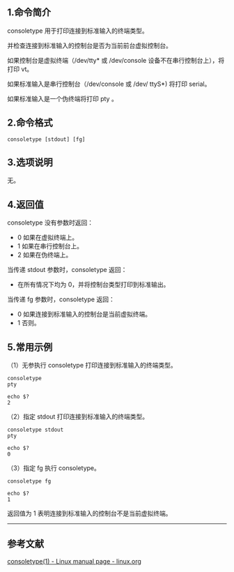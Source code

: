 ## 1.命令简介
consoletype 用于打印连接到标准输入的终端类型。

并检查连接到标准输入的控制台是否为当前前台虚拟控制台。 

如果控制台是虚拟终端（/dev/tty* 或 /dev/console 设备不在串行控制台上），将打印 vt。

如果标准输入是串行控制台（/dev/console 或 /dev/ ttyS*) 将打印 serial。

如果标准输入是一个伪终端将打印 pty 。

## 2.命令格式
```shell
consoletype [stdout] [fg]
```
## 3.选项说明
无。

## 4.返回值
consoletype 没有参数时返回：

- 0 如果在虚拟终端上。
- 1 如果在串行控制台上。
- 2 如果在伪终端上。

当传递 stdout 参数时，consoletype 返回：

- 在所有情况下均为 0，并将控制台类型打印到标准输出。

当传递 fg 参数时，consoletype 返回：

- 0 如果连接到标准输入的控制台是当前虚拟终端。
- 1 否则。

## 5.常用示例
（1）无参执行 consoletype 打印连接到标准输入的终端类型。

```shell
consoletype
pty

echo $?
2
```

（2）指定 stdout 打印连接到标准输入的终端类型。

```shell
consoletype stdout
pty

echo $?
0
```

（3）指定 fg 执行 consoletype。

```shell
consoletype fg

echo $?
1
```
返回值为 1 表明连接到标准输入的控制台不是当前虚拟终端。

---
## 参考文献
[consoletype(1) - Linux manual page - linux.org](https://www.linux.org/docs/man1/consoletype.html)

<Vssue title="consoletype" />